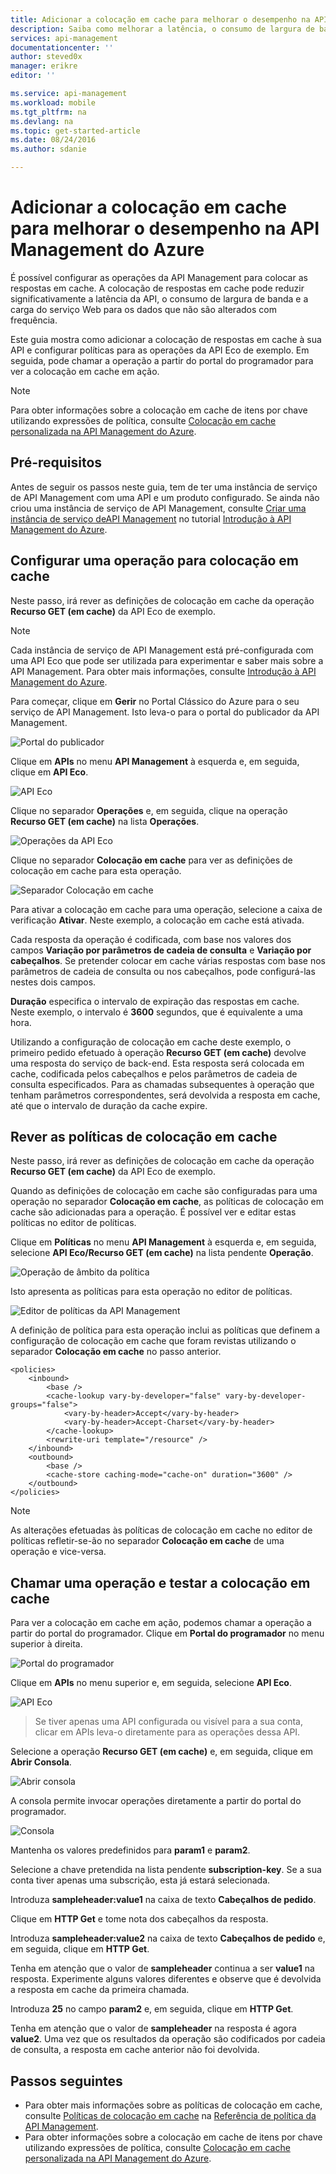 ```yaml
---
title: Adicionar a colocação em cache para melhorar o desempenho na API Management do Azure | Microsoft Docs
description: Saiba como melhorar a latência, o consumo de largura de banda e a carga do serviço Web para chamadas de serviço da API Management.
services: api-management
documentationcenter: ''
author: steved0x
manager: erikre
editor: ''

ms.service: api-management
ms.workload: mobile
ms.tgt_pltfrm: na
ms.devlang: na
ms.topic: get-started-article
ms.date: 08/24/2016
ms.author: sdanie

---
```

# Adicionar a colocação em cache para melhorar o desempenho na API Management do Azure
É possível configurar as operações da API Management para colocar as respostas em cache. A colocação de respostas em cache pode reduzir significativamente a latência da API, o consumo de largura de banda e a carga do serviço Web para os dados que não são alterados com frequência.

Este guia mostra como adicionar a colocação de respostas em cache à sua API e configurar políticas para as operações da API Eco de exemplo. Em seguida, pode chamar a operação a partir do portal do programador para ver a colocação em cache em ação.

> [!NOTE]
> Para obter informações sobre a colocação em cache de itens por chave utilizando expressões de política, consulte [Colocação em cache personalizada na API Management do Azure](api-management-sample-cache-by-key.md).
> 
> 

## Pré-requisitos
Antes de seguir os passos neste guia, tem de ter uma instância de serviço de API Management com uma API e um produto configurado. Se ainda não criou uma instância de serviço de API Management, consulte [Criar uma instância de serviço deAPI Management][Criar uma instância de serviço deAPI Management] no tutorial [Introdução à API Management do Azure][Introdução à API Management do Azure].

## <a name="configure-caching"> </a>Configurar uma operação para colocação em cache
Neste passo, irá rever as definições de colocação em cache da operação **Recurso GET (em cache)** da API Eco de exemplo.

> [!NOTE]
> Cada instância de serviço de API Management está pré-configurada com uma API Eco que pode ser utilizada para experimentar e saber mais sobre a API Management. Para obter mais informações, consulte [Introdução à API Management do Azure][Introdução à API Management do Azure].
> 
> 

Para começar, clique em **Gerir** no Portal Clássico do Azure para o seu serviço de API Management. Isto leva-o para o portal do publicador da API Management.

![Portal do publicador][api-management-management-console]

Clique em **APIs** no menu **API Management** à esquerda e, em seguida, clique em **API Eco**.

![API Eco][api-management-echo-api]

Clique no separador **Operações** e, em seguida, clique na operação **Recurso GET (em cache)** na lista **Operações**.

![Operações da API Eco][api-management-echo-api-operations]

Clique no separador **Colocação em cache** para ver as definições de colocação em cache para esta operação.

![Separador Colocação em cache][api-management-caching-tab]

Para ativar a colocação em cache para uma operação, selecione a caixa de verificação **Ativar**. Neste exemplo, a colocação em cache está ativada.

Cada resposta da operação é codificada, com base nos valores dos campos **Variação por parâmetros de cadeia de consulta** e **Variação por cabeçalhos**. Se pretender colocar em cache várias respostas com base nos parâmetros de cadeia de consulta ou nos cabeçalhos, pode configurá-las nestes dois campos.

**Duração** especifica o intervalo de expiração das respostas em cache. Neste exemplo, o intervalo é **3600** segundos, que é equivalente a uma hora.

Utilizando a configuração de colocação em cache deste exemplo, o primeiro pedido efetuado à operação **Recurso GET (em cache)** devolve uma resposta do serviço de back-end. Esta resposta será colocada em cache, codificada pelos cabeçalhos e pelos parâmetros de cadeia de consulta especificados. Para as chamadas subsequentes à operação que tenham parâmetros correspondentes, será devolvida a resposta em cache, até que o intervalo de duração da cache expire.

## <a name="caching-policies"> </a>Rever as políticas de colocação em cache
Neste passo, irá rever as definições de colocação em cache da operação **Recurso GET (em cache)** da API Eco de exemplo.

Quando as definições de colocação em cache são configuradas para uma operação no separador **Colocação em cache**, as políticas de colocação em cache são adicionadas para a operação. É possível ver e editar estas políticas no editor de políticas.

Clique em **Políticas** no menu **API Management** à esquerda e, em seguida, selecione **API Eco/Recurso GET (em cache)** na lista pendente **Operação**.

![Operação de âmbito da política][api-management-operation-dropdown]

Isto apresenta as políticas para esta operação no editor de políticas.

![Editor de políticas da API Management][api-management-policy-editor]

A definição de política para esta operação inclui as políticas que definem a configuração de colocação em cache que foram revistas utilizando o separador **Colocação em cache** no passo anterior.

    <policies>
        <inbound>
            <base />
            <cache-lookup vary-by-developer="false" vary-by-developer-groups="false">
                <vary-by-header>Accept</vary-by-header>
                <vary-by-header>Accept-Charset</vary-by-header>
            </cache-lookup>
            <rewrite-uri template="/resource" />
        </inbound>
        <outbound>
            <base />
            <cache-store caching-mode="cache-on" duration="3600" />
        </outbound>
    </policies>

> [!NOTE]
> As alterações efetuadas às políticas de colocação em cache no editor de políticas refletir-se-ão no separador **Colocação em cache** de uma operação e vice-versa.
> 
> 

## <a name="test-operation"> </a>Chamar uma operação e testar a colocação em cache
Para ver a colocação em cache em ação, podemos chamar a operação a partir do portal do programador. Clique em **Portal do programador** no menu superior à direita.

![Portal do programador][api-management-developer-portal-menu]

Clique em **APIs** no menu superior e, em seguida, selecione **API Eco**.

![API Eco][api-management-apis-echo-api]

> Se tiver apenas uma API configurada ou visível para a sua conta, clicar em APIs leva-o diretamente para as operações dessa API.
> 
> 

Selecione a operação **Recurso GET (em cache)** e, em seguida, clique em **Abrir Consola**.

![Abrir consola][api-management-open-console]

A consola permite invocar operações diretamente a partir do portal do programador.

![Consola][api-management-console]

Mantenha os valores predefinidos para **param1** e **param2**.

Selecione a chave pretendida na lista pendente **subscription-key**. Se a sua conta tiver apenas uma subscrição, esta já estará selecionada.

Introduza **sampleheader:value1** na caixa de texto **Cabeçalhos de pedido**.

Clique em **HTTP Get** e tome nota dos cabeçalhos da resposta.

Introduza **sampleheader:value2** na caixa de texto **Cabeçalhos de pedido** e, em seguida, clique em **HTTP Get**.

Tenha em atenção que o valor de **sampleheader** continua a ser **value1** na resposta. Experimente alguns valores diferentes e observe que é devolvida a resposta em cache da primeira chamada.

Introduza **25** no campo **param2** e, em seguida, clique em **HTTP Get**.

Tenha em atenção que o valor de **sampleheader** na resposta é agora **value2**. Uma vez que os resultados da operação são codificados por cadeia de consulta, a resposta em cache anterior não foi devolvida.

## <a name="next-steps"> </a>Passos seguintes
* Para obter mais informações sobre as políticas de colocação em cache, consulte [Políticas de colocação em cache][Políticas de colocação em cache] na [Referência de política da API Management][Referência de política da API Management].
* Para obter informações sobre a colocação em cache de itens por chave utilizando expressões de política, consulte [Colocação em cache personalizada na API Management do Azure](api-management-sample-cache-by-key.md).

[api-management-management-console]: ./media/api-management-howto-cache/api-management-management-console.png
[api-management-echo-api]: ./media/api-management-howto-cache/api-management-echo-api.png
[api-management-echo-api-operations]: ./media/api-management-howto-cache/api-management-echo-api-operations.png
[api-management-caching-tab]: ./media/api-management-howto-cache/api-management-caching-tab.png
[api-management-operation-dropdown]: ./media/api-management-howto-cache/api-management-operation-dropdown.png
[api-management-policy-editor]: ./media/api-management-howto-cache/api-management-policy-editor.png
[api-management-developer-portal-menu]: ./media/api-management-howto-cache/api-management-developer-portal-menu.png
[api-management-apis-echo-api]: ./media/api-management-howto-cache/api-management-apis-echo-api.png
[api-management-open-console]: ./media/api-management-howto-cache/api-management-open-console.png
[api-management-console]: ./media/api-management-howto-cache/api-management-console.png


[Como adicionar operações a uma API]: api-management-howto-add-operations.md
[Como adicionar e publicar um produto]: api-management-howto-add-products.md
[Monitorização e análise]: api-management-monitoring.md
[Adicionar APIs a um produto]: api-management-howto-add-products.md#add-apis
[Publicar um produto]: api-management-howto-add-products.md#publish-product
[Introdução à API Management do Azure]: api-management-get-started.md

[Referência de política da API Management]: https://msdn.microsoft.com/library/azure/dn894081.aspx
[Políticas de colocação em cache]: https://msdn.microsoft.com/library/azure/dn894086.aspx

[Criar uma instância de serviço deAPI Management]: api-management-get-started.md#create-service-instance

[Configurar uma operação para colocação em cache]: #configure-caching
[Rever as políticas de colocação em cache]: #caching-policies
[Chamar uma operação e testar a colocação em cache]: #test-operation
[Passos seguintes]: #next-steps



<!--HONumber=ago16_HO5-->


